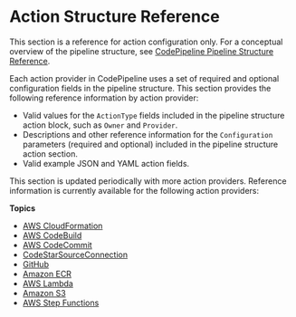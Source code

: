 # Action Structure Reference<a name="action-reference"></a>

This section is a reference for action configuration only\. For a conceptual overview of the pipeline structure, see [CodePipeline Pipeline Structure Reference](reference-pipeline-structure.md)\.

Each action provider in CodePipeline uses a set of required and optional configuration fields in the pipeline structure\. This section provides the following reference information by action provider:
+ Valid values for the `ActionType` fields included in the pipeline structure action block, such as `Owner` and `Provider`\.
+ Descriptions and other reference information for the `Configuration` parameters \(required and optional\) included in the pipeline structure action section\.
+ Valid example JSON and YAML action fields\.

This section is updated periodically with more action providers\. Reference information is currently available for the following action providers:

**Topics**
+ [AWS CloudFormation](action-reference-CloudFormation.md)
+ [AWS CodeBuild](action-reference-CodeBuild.md)
+ [AWS CodeCommit](action-reference-CodeCommit.md)
+ [CodeStarSourceConnection](action-reference-CodestarConnectionSource.md)
+ [GitHub](action-reference-GitHub.md)
+ [Amazon ECR](action-reference-ECR.md)
+ [AWS Lambda](action-reference-Lambda.md)
+ [Amazon S3](action-reference-S3.md)
+ [AWS Step Functions](action-reference-StepFunctions.md)